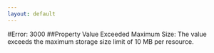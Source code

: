 ```yaml
---
layout: default
---
```


#Error: 3000
##Property Value Exceeded Maximum Size: The value exceeds the maximum storage size limit of 10 MB per resource.
